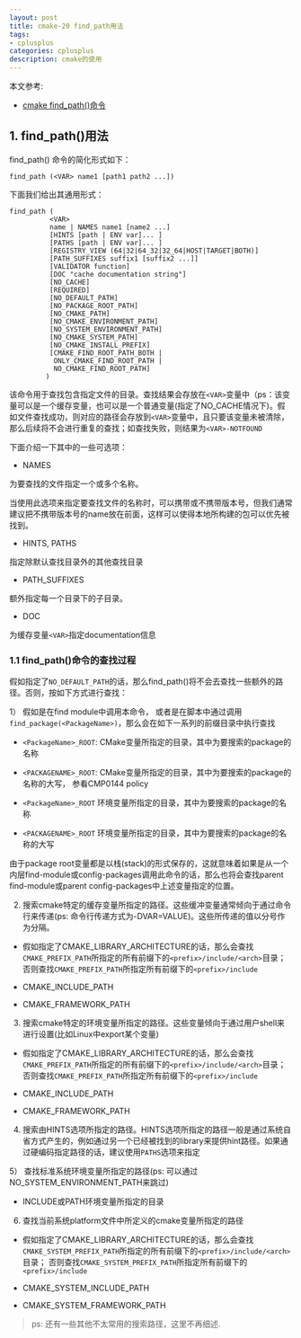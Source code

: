 ```yaml
---
layout: post
title: cmake-20 find_path用法
tags:
- cplusplus
categories: cplusplus
description: cmake的使用
---
```


本文参考:

- [cmake find_path()命令](https://cmake.org/cmake/help/latest/command/find_path.html)




<!-- more -->


## 1. find_path()用法

find_path() 命令的简化形式如下：

```
find_path (<VAR> name1 [path1 path2 ...])
```

下面我们给出其通用形式：
```
find_path (
          <VAR>
          name | NAMES name1 [name2 ...]
          [HINTS [path | ENV var]... ]
          [PATHS [path | ENV var]... ]
          [REGISTRY_VIEW (64|32|64_32|32_64|HOST|TARGET|BOTH)]
          [PATH_SUFFIXES suffix1 [suffix2 ...]]
          [VALIDATOR function]
          [DOC "cache documentation string"]
          [NO_CACHE]
          [REQUIRED]
          [NO_DEFAULT_PATH]
          [NO_PACKAGE_ROOT_PATH]
          [NO_CMAKE_PATH]
          [NO_CMAKE_ENVIRONMENT_PATH]
          [NO_SYSTEM_ENVIRONMENT_PATH]
          [NO_CMAKE_SYSTEM_PATH]
          [NO_CMAKE_INSTALL_PREFIX]
          [CMAKE_FIND_ROOT_PATH_BOTH |
           ONLY_CMAKE_FIND_ROOT_PATH |
           NO_CMAKE_FIND_ROOT_PATH]
         )
```

该命令用于查找包含指定文件的目录。查找结果会存放在`<VAR>`变量中（ps：该变量可以是一个缓存变量，也可以是一个普通变量(指定了NO_CACHE情况下)。假如文件查找成功，则对应的路径会存放到`<VAR>`变量中，且只要该变量未被清除，那么后续将不会进行重复的查找；如查找失败，则结果为`<VAR>-NOTFOUND`

下面介绍一下其中的一些可选项：

- NAMES

为要查找的文件指定一个或多个名称。

当使用此选项来指定要查找文件的名称时，可以携带或不携带版本号，但我们通常建议把不携带版本号的name放在前面，这样可以使得本地所构建的包可以优先被找到。

- HINTS, PATHS

指定除默认查找目录外的其他查找目录

- PATH_SUFFIXES

额外指定每一个目录下的子目录。

- DOC

为缓存变量`<VAR>`指定documentation信息

### 1.1 find_path()命令的查找过程

假如指定了`NO_DEFAULT_PATH`的话，那么find_path()将不会去查找一些额外的路径。否则，按如下方式进行查找：

1） 假如是在find module中调用本命令， 或者是在脚本中通过调用`find_package(<PackageName>)`，那么会在如下一系列的前缀目录中执行查找

- `<PackageName>_ROOT`: CMake变量所指定的目录，其中<PackageName>为要搜索的package的名称

- `<PACKAGENAME>_ROOT`: CMake变量所指定的目录，其中<PACKAGENAME>为要搜索的package的名称的大写， 参看CMP0144 policy

- `<PackageName>_ROOT` 环境变量所指定的目录，其中<PackageName>为要搜索的package的名称

- `<PACKAGENAME>_ROOT` 环境变量所指定的目录，其中<PACKAGENAME>为要搜索的package的名称的大写

由于package root变量都是以栈(stack)的形式保存的，这就意味着如果是从一个内层find-module或config-packages调用此命令的话，那么也将会查找parent find-module或parent config-packages中上述变量指定的位置。



2) 搜索cmake特定的缓存变量所指定的路径。这些缓冲变量通常倾向于通过命令行来传递(ps: 命令行传递方式为-DVAR=VALUE)。这些所传递的值以分号作为分隔。

- 假如指定了CMAKE_LIBRARY_ARCHITECTURE的话，那么会查找`CMAKE_PREFIX_PATH`所指定的所有前缀下的`<prefix>/include/<arch>`目录； 否则查找`CMAKE_PREFIX_PATH`所指定所有前缀下的`<prefix>/include`

- CMAKE_INCLUDE_PATH

- CMAKE_FRAMEWORK_PATH

3) 搜索cmake特定的环境变量所指定的路径。这些变量倾向于通过用户shell来进行设置(比如Linux中export某个变量)

- 假如指定了CMAKE_LIBRARY_ARCHITECTURE的话，那么会查找`CMAKE_PREFIX_PATH`所指定的所有前缀下的`<prefix>/include/<arch>`目录； 否则查找`CMAKE_PREFIX_PATH`所指定所有前缀下的`<prefix>/include`

- CMAKE_INCLUDE_PATH

- CMAKE_FRAMEWORK_PATH


4) 搜索由HINTS选项所指定的路径。HINTS选项所指定的路径一般是通过系统自省方式产生的，例如通过另一个已经被找到的library来提供hint路径。如果通过硬编码指定路径的话，建议使用`PATHS`选项来指定


5） 查找标准系统环境变量所指定的路径(ps: 可以通过NO_SYSTEM_ENVIRONMENT_PATH来跳过)

- INCLUDE或PATH环境变量所指定的目录


6) 查找当前系统platform文件中所定义的cmake变量所指定的路径

- 假如指定了CMAKE_LIBRARY_ARCHITECTURE的话，那么会查找`CMAKE_SYSTEM_PREFIX_PATH`所指定的所有前缀下的`<prefix>/include/<arch>`目录； 否则查找`CMAKE_SYSTEM_PREFIX_PATH`所指定所有前缀下的`<prefix>/include`

- CMAKE_SYSTEM_INCLUDE_PATH

- CMAKE_SYSTEM_FRAMEWORK_PATH

>ps: 还有一些其他不太常用的搜索路径，这里不再细述.



<br />
<br />
<br />


